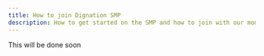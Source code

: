 ```yaml
---
title: How to join Dignation SMP
description: How to get started on the SMP and how to join with our modpack
---
```


This will be done soon